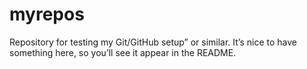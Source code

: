 # myrepos
Repository for testing my Git/GitHub setup” or similar. It’s nice to have something here, so you’ll see it appear in the README.


